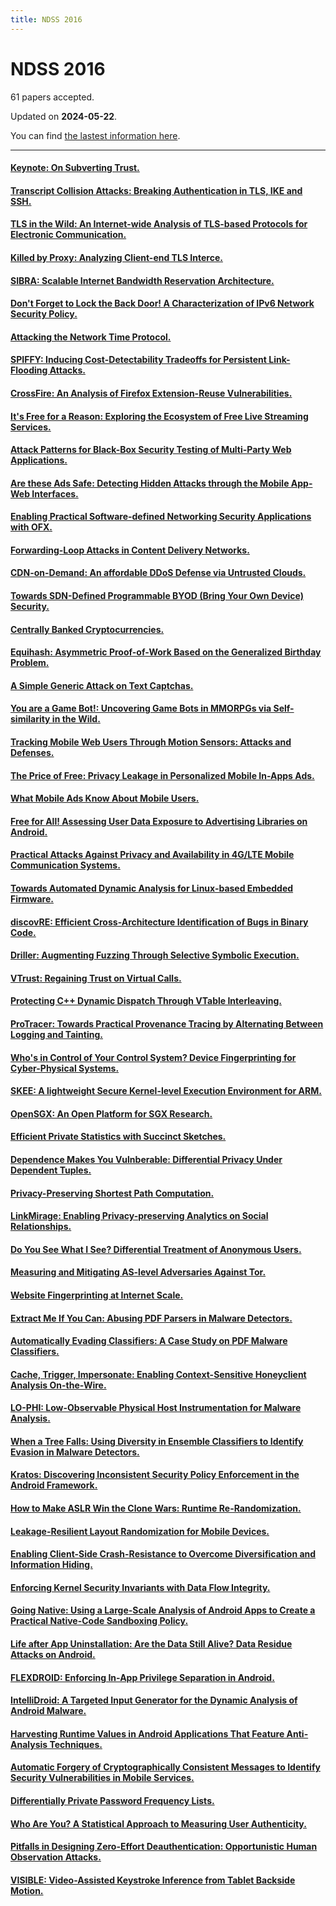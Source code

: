 ```yaml
---
title: NDSS 2016
---
```


# NDSS 2016

61 papers accepted.

Updated on **2024-05-22**.



You can find [the lastest information here](https://dblp.org/db/conf/ndss/ndss2016.html).

---

#### [Keynote: On Subverting Trust.](https://www.ndss-symposium.org/ndss2016/ndss-2016-programme/ndss-2016-keynote-subverting-trust/)

#### [Transcript Collision Attacks: Breaking Authentication in TLS, IKE and SSH.](http://wp.internetsociety.org/ndss/wp-content/uploads/sites/25/2017/09/transcript-collision-attacks-breaking-authentication-tls-ike-ssh.pdf)

#### [TLS in the Wild: An Internet-wide Analysis of TLS-based Protocols for Electronic Communication.](http://wp.internetsociety.org/ndss/wp-content/uploads/sites/25/2017/09/tls-wild-internet-wide-analysis-tls-based-protocols-electronic-communication.pdf)

#### [Killed by Proxy: Analyzing Client-end TLS Interce.](http://wp.internetsociety.org/ndss/wp-content/uploads/sites/25/2017/09/killed-proxy-analyzing-client-end-tls-interception-software.pdf)

#### [SIBRA: Scalable Internet Bandwidth Reservation Architecture.](http://wp.internetsociety.org/ndss/wp-content/uploads/sites/25/2017/09/sibra-scalable-internet-bandwidth-reservation-architecture.pdf)

#### [Don't Forget to Lock the Back Door! A Characterization of IPv6 Network Security Policy.](http://wp.internetsociety.org/ndss/wp-content/uploads/sites/25/2017/09/dont-forget-lock-back-door-characterization-ipv6-network-security-policy.pdf)

#### [Attacking the Network Time Protocol.](http://wp.internetsociety.org/ndss/wp-content/uploads/sites/25/2017/09/attacking-network-time-protocol.pdf)

#### [SPIFFY: Inducing Cost-Detectability Tradeoffs for Persistent Link-Flooding Attacks.](http://wp.internetsociety.org/ndss/wp-content/uploads/sites/25/2017/09/spiffy-inducing-cost-detectability-tradeoffs-persistent-link-flooding-attacks.pdf)

#### [CrossFire: An Analysis of Firefox Extension-Reuse Vulnerabilities.](http://wp.internetsociety.org/ndss/wp-content/uploads/sites/25/2017/09/crossfire-analysis-firefox-extension-reuse-vulnerabilities.pdf)

#### [It's Free for a Reason: Exploring the Ecosystem of Free Live Streaming Services.](http://wp.internetsociety.org/ndss/wp-content/uploads/sites/25/2017/09/free-reason-exploring-ecosystem-free-live-streaming-services.pdf)

#### [Attack Patterns for Black-Box Security Testing of Multi-Party Web Applications.](http://wp.internetsociety.org/ndss/wp-content/uploads/sites/25/2017/09/attack-patterns-black-box-security-testing-multi-party-web-applications.pdf)

#### [Are these Ads Safe: Detecting Hidden Attacks through the Mobile App-Web Interfaces.](http://wp.internetsociety.org/ndss/wp-content/uploads/sites/25/2017/09/ads-safe-detecting-hidden-attacks-through-mobile-app-web-interfaces.pdf)

#### [Enabling Practical Software-defined Networking Security Applications with OFX.](http://wp.internetsociety.org/ndss/wp-content/uploads/sites/25/2017/09/enabling-practical-software-defined-networking-security-applications-ofx.pdf)

#### [Forwarding-Loop Attacks in Content Delivery Networks.](http://wp.internetsociety.org/ndss/wp-content/uploads/sites/25/2017/09/forwarding-loop-attacks-content-delivery-networks.pdf)

#### [CDN-on-Demand: An affordable DDoS Defense via Untrusted Clouds.](http://wp.internetsociety.org/ndss/wp-content/uploads/sites/25/2017/09/cdn-on-demand-affordable-ddos-defense-via-untrusted-clouds.pdf)

#### [Towards SDN-Defined Programmable BYOD (Bring Your Own Device) Security.](http://wp.internetsociety.org/ndss/wp-content/uploads/sites/25/2017/09/towards-sdn-defined-programmable-bring-your-own-device-security.pdf)

#### [Centrally Banked Cryptocurrencies.](http://wp.internetsociety.org/ndss/wp-content/uploads/sites/25/2017/09/centrally-banked-cryptocurrencies.pdf)

#### [Equihash: Asymmetric Proof-of-Work Based on the Generalized Birthday Problem.](http://wp.internetsociety.org/ndss/wp-content/uploads/sites/25/2017/09/equihash-asymmetric-proof-of-work-based-generalized-birthday-problem.pdf)

#### [A Simple Generic Attack on Text Captchas.](http://wp.internetsociety.org/ndss/wp-content/uploads/sites/25/2017/09/simple-generic-attack-text-captchas.pdf)

#### [You are a Game Bot!: Uncovering Game Bots in MMORPGs via Self-similarity in the Wild.](http://wp.internetsociety.org/ndss/wp-content/uploads/sites/25/2017/09/you-are-game-bot-uncovering-game-bots-mmorpgs-via-self-similarity-wild.pdf)

#### [Tracking Mobile Web Users Through Motion Sensors: Attacks and Defenses.](http://wp.internetsociety.org/ndss/wp-content/uploads/sites/25/2017/09/tracking-mobile-web-users-through-motion-sensors-attacks-defenses.pdf)

#### [The Price of Free: Privacy Leakage in Personalized Mobile In-Apps Ads.](http://wp.internetsociety.org/ndss/wp-content/uploads/sites/25/2017/09/price-of-free-privacy-leakage-personalized-mobile-in-app-ads.pdf)

#### [What Mobile Ads Know About Mobile Users.](http://wp.internetsociety.org/ndss/wp-content/uploads/sites/25/2017/09/what-mobile-ads-know-about-mobile-users.pdf)

#### [Free for All! Assessing User Data Exposure to Advertising Libraries on Android.](http://wp.internetsociety.org/ndss/wp-content/uploads/sites/25/2017/09/free-for-all-assessing-user-data-exposure-advertising-libraries-android.pdf)

#### [Practical Attacks Against Privacy and Availability in 4G/LTE Mobile Communication Systems.](http://wp.internetsociety.org/ndss/wp-content/uploads/sites/25/2017/09/practical-attacks-against-privacy-availability-4g-lte-mobile-communication-systems.pdf)

#### [Towards Automated Dynamic Analysis for Linux-based Embedded Firmware.](http://wp.internetsociety.org/ndss/wp-content/uploads/sites/25/2017/09/towards-automated-dynamic-analysis-linux-based-embedded-firmware.pdf)

#### [discovRE: Efficient Cross-Architecture Identification of Bugs in Binary Code.](http://wp.internetsociety.org/ndss/wp-content/uploads/sites/25/2017/09/discovre-efficient-cross-architecture-identification-bugs-binary-code.pdf)

#### [Driller: Augmenting Fuzzing Through Selective Symbolic Execution.](http://wp.internetsociety.org/ndss/wp-content/uploads/sites/25/2017/09/driller-augmenting-fuzzing-through-selective-symbolic-execution.pdf)

#### [VTrust: Regaining Trust on Virtual Calls.](http://wp.internetsociety.org/ndss/wp-content/uploads/sites/25/2017/09/vtrust-regaining-trust-virtual-calls.pdf)

#### [Protecting C++ Dynamic Dispatch Through VTable Interleaving.](http://wp.internetsociety.org/ndss/wp-content/uploads/sites/25/2017/09/protecting-cpp-dynamic-dispatch-through-vtable-interleaving.pdf)

#### [ProTracer: Towards Practical Provenance Tracing by Alternating Between Logging and Tainting.](http://wp.internetsociety.org/ndss/wp-content/uploads/sites/25/2017/09/protracer-towards-practical-provenance-tracing-alternating-logging-tainting.pdf)

#### [Who's in Control of Your Control System? Device Fingerprinting for Cyber-Physical Systems.](http://wp.internetsociety.org/ndss/wp-content/uploads/sites/25/2017/09/who-control-your-control-system-device-fingerprinting-cyber-physical-systems.pdf)

#### [SKEE: A lightweight Secure Kernel-level Execution Environment for ARM.](http://wp.internetsociety.org/ndss/wp-content/uploads/sites/25/2017/09/skee-lightweight-secure-kernel-level-execution-environment-for-arm.pdf)

#### [OpenSGX: An Open Platform for SGX Research.](http://wp.internetsociety.org/ndss/wp-content/uploads/sites/25/2017/09/opensgx-open-platform-sgx-research.pdf)

#### [Efficient Private Statistics with Succinct Sketches.](http://wp.internetsociety.org/ndss/wp-content/uploads/sites/25/2017/09/efficient-private-statistics-with-succinct-sketches.pdf)

#### [Dependence Makes You Vulnberable: Differential Privacy Under Dependent Tuples.](http://wp.internetsociety.org/ndss/wp-content/uploads/sites/25/2017/09/dependence-makes-you-vulnerable-differential-privacy-under-dependent-tuples.pdf)

#### [Privacy-Preserving Shortest Path Computation.](http://wp.internetsociety.org/ndss/wp-content/uploads/sites/25/2017/09/privacy-preserving-shortest-path-computation.pdf)

#### [LinkMirage: Enabling Privacy-preserving Analytics on Social Relationships.](http://wp.internetsociety.org/ndss/wp-content/uploads/sites/25/2017/09/linkmirage-enabling-privacy-preserving-analytics-social-relationships.pdf)

#### [Do You See What I See? Differential Treatment of Anonymous Users.](http://wp.internetsociety.org/ndss/wp-content/uploads/sites/25/2017/09/do-you-see-what-i-see-differential-treatment-anonymous-users.pdf)

#### [Measuring and Mitigating AS-level Adversaries Against Tor.](http://wp.internetsociety.org/ndss/wp-content/uploads/sites/25/2017/09/measuring-mitigating-as-level-adversaries-against-tor.pdf)

#### [Website Fingerprinting at Internet Scale.](http://wp.internetsociety.org/ndss/wp-content/uploads/sites/25/2017/09/website-fingerprinting-internet-scale.pdf)

#### [Extract Me If You Can: Abusing PDF Parsers in Malware Detectors.](http://wp.internetsociety.org/ndss/wp-content/uploads/sites/25/2017/09/extract-me-if-you-can-abusing-pdf-parsers-malware-detectors.pdf)

#### [Automatically Evading Classifiers: A Case Study on PDF Malware Classifiers.](http://wp.internetsociety.org/ndss/wp-content/uploads/sites/25/2017/09/automatically-evading-classifiers.pdf)

#### [Cache, Trigger, Impersonate: Enabling Context-Sensitive Honeyclient Analysis On-the-Wire.](http://wp.internetsociety.org/ndss/wp-content/uploads/sites/25/2017/09/cache-trigger-impersonate-enabling-context-sensitive-honeyclient-analysis-wire.pdf)

#### [LO-PHI: Low-Observable Physical Host Instrumentation for Malware Analysis.](http://wp.internetsociety.org/ndss/wp-content/uploads/sites/25/2017/09/lo-phi-low-observable-physical-host-instrumentation-malware-analysis.pdf)

#### [When a Tree Falls: Using Diversity in Ensemble Classifiers to Identify Evasion in Malware Detectors.](http://wp.internetsociety.org/ndss/wp-content/uploads/sites/25/2017/09/when-tree-falls-using-diversity-ensemble-classifiers-identify-evasion-malware-detectors.pdf)

#### [Kratos: Discovering Inconsistent Security Policy Enforcement in the Android Framework.](http://wp.internetsociety.org/ndss/wp-content/uploads/sites/25/2017/09/kratos-discovering-inconsistent-security-policy-enforcement-android-framework_0.pdf)

#### [How to Make ASLR Win the Clone Wars: Runtime Re-Randomization.](http://wp.internetsociety.org/ndss/wp-content/uploads/sites/25/2017/09/how-make-aslr-win-clone-wars-runtime-re-randomization.pdf)

#### [Leakage-Resilient Layout Randomization for Mobile Devices.](http://wp.internetsociety.org/ndss/wp-content/uploads/sites/25/2017/09/leakage-resilient-layout-randomization-mobile-devices.pdf)

#### [Enabling Client-Side Crash-Resistance to Overcome Diversification and Information Hiding.](http://wp.internetsociety.org/ndss/wp-content/uploads/sites/25/2017/09/enabling-client-side-crash-resistance-overcome-diversification-information-hiding.pdf)

#### [Enforcing Kernel Security Invariants with Data Flow Integrity.](http://wp.internetsociety.org/ndss/wp-content/uploads/sites/25/2017/09/enforcing-kernal-security-invariants-data-flow-integrity.pdf)

#### [Going Native: Using a Large-Scale Analysis of Android Apps to Create a Practical Native-Code Sandboxing Policy.](http://wp.internetsociety.org/ndss/wp-content/uploads/sites/25/2017/09/going-native-large-scale-analysis-android-apps-practical-native-code-sandboxing-policy.pdf)

#### [Life after App Uninstallation: Are the Data Still Alive? Data Residue Attacks on Android.](http://wp.internetsociety.org/ndss/wp-content/uploads/sites/25/2017/09/life-after-app-installation-data-still-alive-data-residue-attacks-android.pdf)

#### [FLEXDROID: Enforcing In-App Privilege Separation in Android.](http://wp.internetsociety.org/ndss/wp-content/uploads/sites/25/2017/09/flexdroid-enforcing-in-app-privilege-separation-android.pdf)

#### [IntelliDroid: A Targeted Input Generator for the Dynamic Analysis of Android Malware.](http://wp.internetsociety.org/ndss/wp-content/uploads/sites/25/2017/09/intellidroid-targeted-input-generator-dynamic-analysis-android-malware.pdf)

#### [Harvesting Runtime Values in Android Applications That Feature Anti-Analysis Techniques.](http://wp.internetsociety.org/ndss/wp-content/uploads/sites/25/2017/09/harvesting-runtime-values-android-applications-feature-anti-analysis-techniques.pdf)

#### [Automatic Forgery of Cryptographically Consistent Messages to Identify Security Vulnerabilities in Mobile Services.](http://wp.internetsociety.org/ndss/wp-content/uploads/sites/25/2017/09/automatic-forgery-cryptographically-consistent-messages-identify-security-vulnerabilities.pdf)

#### [Differentially Private Password Frequency Lists.](http://wp.internetsociety.org/ndss/wp-content/uploads/sites/25/2017/09/differentially-private-password-frequency-lists.pdf)

#### [Who Are You? A Statistical Approach to Measuring User Authenticity.](http://wp.internetsociety.org/ndss/wp-content/uploads/sites/25/2017/09/who-are-you-statistical-approach-measuring-user-authenticity.pdf)

#### [Pitfalls in Designing Zero-Effort Deauthentication: Opportunistic Human Observation Attacks.](http://wp.internetsociety.org/ndss/wp-content/uploads/sites/25/2017/09/pitfalls-designing-zero-effort-deauthentication-opportunistic-human-observation-attacks.pdf)

#### [VISIBLE: Video-Assisted Keystroke Inference from Tablet Backside Motion.](http://wp.internetsociety.org/ndss/wp-content/uploads/sites/25/2017/09/visible-video-assisted-keystroke-inference-tablet-backside-motion.pdf)

